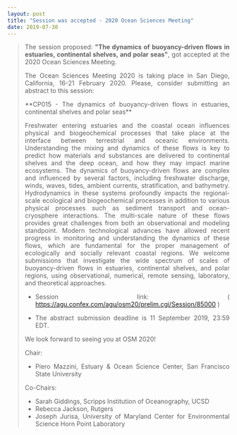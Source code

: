 ```yaml
---
layout: post
title: "Session was accepted - 2020 Ocean Sciences Meeting"
date: 2019-07-30
---
```


<div style="text-align:justify" markdown="1">

> The session proposed: **"The dynamics of buoyancy-driven flows in estuaries, continental shelves, and polar seas"**,
got accepted at the 2020 Ocean Sciences Meeting.
>
> The Ocean Sciences Meeting 2020 is taking place in San Diego, California, 16-21 February 2020. Please, consider submitting an abstract to this session:
>
> <p> **CP015 - The dynamics of buoyancy-driven flows in estuaries, continental shelves and polar seas**</p>
>
> <p>Freshwater entering estuaries and the coastal ocean influences physical and biogeochemical processes that take place at the interface between terrestrial and oceanic environments. Understanding the mixing and dynamics of these flows is key to predict how materials and substances are delivered to continental shelves and the deep ocean, and how they may impact marine ecosystems. The dynamics of buoyancy-driven flows are complex and influenced by several factors, including freshwater discharge, winds, waves, tides, ambient currents, stratification, and bathymetry. Hydrodynamics in these systems profoundly impacts the regional-scale ecological and biogeochemical processes in addition to various physical processes such as sediment transport and ocean-cryosphere interactions. The multi-scale nature of these flows provides great challenges from both an observational and modeling standpoint. Modern technological advances have allowed recent progress in monitoring and understanding the dynamics of these flows, which are fundamental for the proper management of ecologically and socially relevant coastal regions. We welcome submissions that investigate the wide spectrum of scales of buoyancy-driven flows in estuaries, continental shelves, and polar regions, using observational, numerical, remote sensing, laboratory, and theoretical approaches. </p>
>
> - Session link: (<a href='https://agu.confex.com/agu/osm20/prelim.cgi/Session/85000'> https://agu.confex.com/agu/osm20/prelim.cgi/Session/85000 </a>)
>
> * The abstract submission deadline is 11 September 2019, 23:59 EDT.
>
> We look forward to seeing you at OSM 2020!
>
> Chair:
> - Piero Mazzini, Estuary & Ocean Science Center, San Francisco State University
>
> Co-Chairs:
> - Sarah Giddings, Scripps Institution of Oceanography, UCSD
> - Rebecca Jackson, Rutgers
> - Joseph Jurisa, University of Maryland Center for Environmental Science Horn Point Laboratory

</div>
